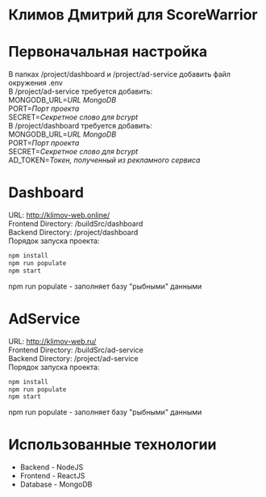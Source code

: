 # Климов Дмитрий для ScoreWarrior
# Первоначальная настройка
В папках /project/dashboard и /project/ad-service добавить файл окружения .env  
В /project/ad-service требуется добавить:  
MONGODB_URL=*URL MongoDB*  
PORT=*Порт проекта*  
SECRET=*Секретное слово для bcrypt*  
В /project/dashboard требуется добавить:  
MONGODB_URL=*URL MongoDB*  
PORT=*Порт проекта*  
SECRET=*Секретное слово для bcrypt*  
AD_TOKEN=*Токен, полученный из рекламного сервиса*  
# Dashboard  
URL: http://klimov-web.online/  
Frontend Directory: /buildSrc/dashboard  
Backend Directory: /project/dashboard  
Порядок запуска проекта:  
```sh
npm install
npm run populate
npm start
```
npm run populate - заполняет базу "рыбными" данными  

# AdService
URL: http://klimov-web.ru/  
Frontend Directory: /buildSrc/ad-service  
Backend Directory: /project/ad-service  
Порядок запуска проекта:  
```sh
npm install
npm run populate
npm start
```
npm run populate - заполняет базу "рыбными" данными  

# Использованные технологии
- Backend - NodeJS
- Frontend - ReactJS
- Database - MongoDB
